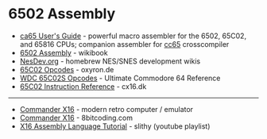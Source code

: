 # 6502 Assembly
* [ca65 User's Guide](https://cc65.github.io/doc/ca65.html) - powerful macro assembler for the 6502, 65C02, and 65816 CPUs; companion assembler for [cc65](https://cc65.github.io/) crosscompiler
* [6502 Assembly](https://en.wikibooks.org/wiki/6502_Assembly) - wikibook
* [NesDev.org](https://www.nesdev.org/) - homebrew NES/SNES development wikis
* [65C02 Opcodes](http://www.oxyron.de/html/opcodesc02.html) - oxyron.de
* [WDC 65C02S Opcodes](https://www.pagetable.com/c64ref/6502/?cpu=65c02s) - Ultimate Commodore 64 Reference
* [65C02 Instruction Reference](https://cx16.dk/65c02/reference.html) - cx16.dk

---

* [Commander X16](https://github.com/commanderx16) - modern retro computer / emulator
* [Commander X16](https://www.8bitcoding.com/p/commander-x16.html) - 8bitcoding.com
* [X16 Assembly Language Tutorial](https://www.youtube.com/playlist?list=PLPSrOWYluVLIJ1n-TsVb-BESL1tkSTRI_) - slithy (youtube playlist)
